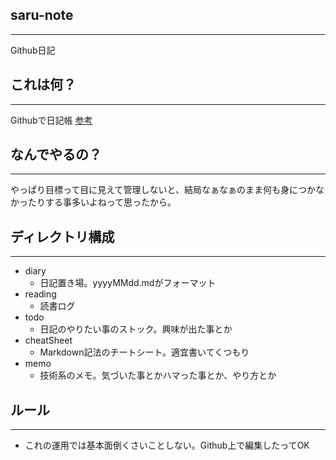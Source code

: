 ## saru-note
---
Github日記

## これは何？
---
Githubで日記帳
[参考](https://www.konosumi.net/entry/2019/10/15/070000)

## なんでやるの？
---
やっぱり目標って目に見えて管理しないと、結局なぁなぁのまま何も身につかなかったりする事多いよねって思ったから。  

## ディレクトリ構成
---
- diary
  - 日記置き場。yyyyMMdd.mdがフォーマット
- reading
  - 読書ログ
- todo
  - 日記のやりたい事のストック。興味が出た事とか
- cheatSheet
  - Markdown記法のチートシート。適宜書いてくつもり
- memo
  - 技術系のメモ。気づいた事とかハマった事とか、やり方とか

## ルール
---
- これの運用では基本面倒くさいことしない。Github上で編集したってOK